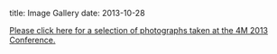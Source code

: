 title: Image Gallery
date: 2013-10-28  

[Please click here for a selection of photographs taken at the 4M 2013 Conference.](http://www.flickr.com/photos/teknikerik4/sets/72157636355563313/)